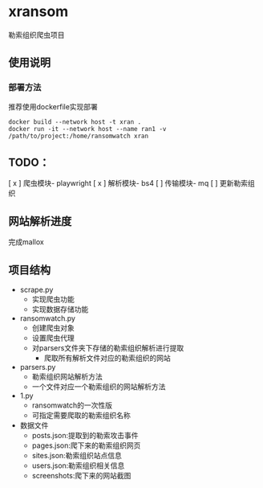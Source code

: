 # xransom

勒索组织爬虫项目

## 使用说明
### 部署方法
推荐使用dockerfile实现部署
```
docker build --network host -t xran .
docker run -it --network host --name ran1 -v /path/to/project:/home/ransomwatch xran
```

## TODO：
[ x ] 爬虫模块- playwright
[ x ] 解析模块- bs4
[   ] 传输模块- mq
[   ] 更新勒索组织

## 网站解析进度

完成mallox

## 项目结构
- scrape.py
    - 实现爬虫功能
    - 实现数据存储功能
- ransomwatch.py
    - 创建爬虫对象
    - 设置爬虫代理
    - 对parsers文件夹下存储的勒索组织解析进行提取
        - 爬取所有解析文件对应的勒索组织的网站
- parsers.py
    - 勒索组织网站解析方法
    - 一个文件对应一个勒索组织的网站解析方法
- 1.py
    - ransomwatch的一次性版
    - 可指定需要爬取的勒索组织名称
- 数据文件
    - posts.json:提取到的勒索攻击事件
    - pages.json:爬下来的勒索组织网页
    - sites.json:勒索组织站点信息
    - users.json:勒索组织相关信息
    - screenshots:爬下来的网站截图
